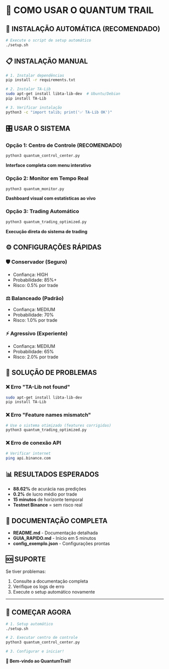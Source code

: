 # 🎯 COMO USAR O QUANTUM TRAIL

## 🚀 INSTALAÇÃO AUTOMÁTICA (RECOMENDADO)

```bash
# Execute o script de setup automático
./setup.sh
```

## 📋 INSTALAÇÃO MANUAL

```bash
# 1. Instalar dependências
pip install -r requirements.txt

# 2. Instalar TA-Lib
sudo apt-get install libta-lib-dev  # Ubuntu/Debian
pip install TA-Lib

# 3. Verificar instalação
python3 -c "import talib; print('✅ TA-Lib OK')"
```

## 🎛️ USAR O SISTEMA

### Opção 1: Centro de Controle (RECOMENDADO)
```bash
python3 quantum_control_center.py
```
**Interface completa com menu interativo**

### Opção 2: Monitor em Tempo Real
```bash
python3 quantum_monitor.py
```
**Dashboard visual com estatísticas ao vivo**

### Opção 3: Trading Automático
```bash
python3 quantum_trading_optimized.py
```
**Execução direta do sistema de trading**

## ⚙️ CONFIGURAÇÕES RÁPIDAS

### 🛡️ Conservador (Seguro)
- Confiança: HIGH
- Probabilidade: 85%+
- Risco: 0.5% por trade

### ⚖️ Balanceado (Padrão)
- Confiança: MEDIUM
- Probabilidade: 70%
- Risco: 1.0% por trade

### ⚡ Agressivo (Experiente)
- Confiança: MEDIUM
- Probabilidade: 65%
- Risco: 2.0% por trade

## 🔧 SOLUÇÃO DE PROBLEMAS

### ❌ Erro "TA-Lib not found"
```bash
sudo apt-get install libta-lib-dev
pip install TA-Lib
```

### ❌ Erro "Feature names mismatch"
```bash
# Use o sistema otimizado (features corrigidas)
python3 quantum_trading_optimized.py
```

### ❌ Erro de conexão API
```bash
# Verificar internet
ping api.binance.com
```

## 📊 RESULTADOS ESPERADOS

- **88.62%** de acurácia nas predições
- **0.2%** de lucro médio por trade
- **15 minutos** de horizonte temporal
- **Testnet Binance** = sem risco real

## 📖 DOCUMENTAÇÃO COMPLETA

- **README.md** - Documentação detalhada
- **GUIA_RAPIDO.md** - Início em 5 minutos
- **config_exemplo.json** - Configurações prontas

## 🆘 SUPORTE

Se tiver problemas:
1. Consulte a documentação completa
2. Verifique os logs de erro
3. Execute o setup automático novamente

---

## 🎉 COMEÇAR AGORA

```bash
# 1. Setup automático
./setup.sh

# 2. Executar centro de controle
python3 quantum_control_center.py

# 3. Configurar e iniciar!
```

**🚀 Bem-vindo ao QuantumTrail!** 